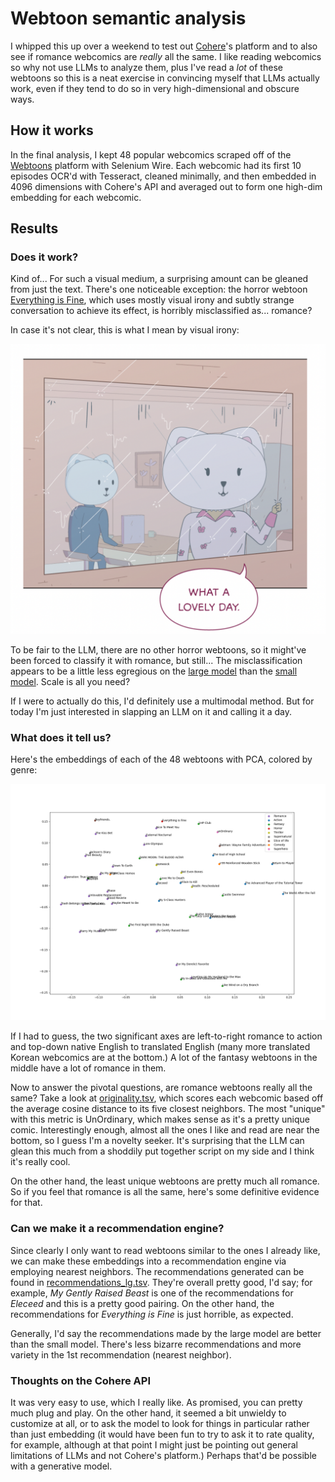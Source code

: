 # Webtoon semantic analysis

I whipped this up over a weekend to test out [Cohere](https://docs.cohere.ai)'s platform and to also see if romance webcomics are *really* all the same. I like reading webcomics so why not use LLMs to analyze them, plus I've read a *lot* of these webtoons so this is a neat exercise in convincing myself that LLMs actually work, even if they tend to do so in very high-dimensional and obscure ways.

## How it works

In the final analysis, I kept 48 popular webcomics scraped off of the [Webtoons](https://www.webtoons.com/en/) platform with Selenium Wire. Each webcomic had its first 10 episodes OCR'd with Tesseract, cleaned minimally, and then embedded in 4096 dimensions with Cohere's API and averaged out to form one high-dim embedding for each webcomic.

## Results

### Does it work?

Kind of... For such a visual medium, a surprising amount can be gleaned from just the text. There's one noticeable exception: the horror webtoon [Everything is Fine](https://www.webtoons.com/en/horror/everything-is-fine/list?title_no=2578), which uses mostly visual irony and subtly strange conversation to achieve its effect, is horribly misclassified as... romance?

In case it's not clear, this is what I mean by visual irony:

![Panel: "What a nice day" while looking out at pouring rain.](./everything_is_fine.png)

To be fair to the LLM, there are no other horror webtoons, so it might've been forced to classify it with romance, but still... The misclassification appears to be a little less egregious on the [large model](./dimensionality_reduced_lg.png) than the [small model](./dimensionality_reduced.png). Scale is all you need?

If I were to actually do this, I'd definitely use a multimodal method. But for today I'm just interested in slapping an LLM on it and calling it a day.

### What does it tell us?

Here's the embeddings of each of the 48 webtoons with PCA, colored by genre:

![PCA result of large model's embeddings](./dimensionality_reduced_lg.png)

If I had to guess, the two significant axes are left-to-right romance to action and top-down native English to translated English (many more translated Korean webcomics are at the bottom.) A lot of the fantasy webtoons in the middle have a lot of romance in them.

Now to answer the pivotal questions, are romance webtoons really all the same? Take a look at [originality.tsv](./originality.tsv), which scores each webcomic based off the average cosine distance to its five closest neighbors. The most "unique" with this metric is UnOrdinary, which makes sense as it's a pretty unique comic. Interestingly enough, almost all the ones I like and read are near the bottom, so I guess I'm a novelty seeker. It's surprising that the LLM can glean this much from a shoddily put together script on my side and I think it's really cool.

On the other hand, the least unique webtoons are pretty much all romance. So if you feel that romance is all the same, here's some definitive evidence for that.

### Can we make it a recommendation engine?

Since clearly I only want to read webtoons similar to the ones I already like, we can make these embeddings into a recommendation engine via employing nearest neighbors. The recommendations generated can be found in [recommendations_lg.tsv](./recommendations_lg.tsv).  They're overall pretty good, I'd say; for example, *My Gently Raised Beast* is one of the recommendations for *Eleceed* and this is a pretty good pairing. On the other hand, the recommendations for *Everything is Fine* is just horrible, as expected.

Generally, I'd say the recommendations made by the large model are better than the small model. There's less bizarre recommendations and more variety in the 1st recommendation (nearest neighbor).

### Thoughts on the Cohere API

It was very easy to use, which I really like. As promised, you can pretty much plug and play. On the other hand, it seemed a bit unwieldy to customize at all, or to ask the model to look for things in particular rather than just embedding (it would have been fun to try to ask it to rate quality, for example, although at that point I might just be pointing out general limitations of LLMs and not Cohere's platform.) Perhaps that'd be possible with a generative model.
